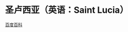 # 圣卢西亚（英语：Saint Lucia）

[百度百科](https://baike.baidu.com/item/%E5%9C%A3%E5%8D%A2%E8%A5%BF%E4%BA%9A/345260)